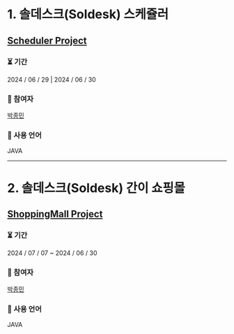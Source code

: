 # 1. 솔데스크(Soldesk) 스케쥴러 
## [Scheduler Project](https://github.com/jongmin0919/soldesk_projects/tree/main/workspace/SchedulerProject)
### ⏳ 기간 
2024 / 06 / 29 | 2024 / 06 / 30
### 🤝 참여자
[박종민](https://github.com/jongmin0919)
### 📁 사용 언어 
JAVA

--------------------------------------------

# 2. 솔데스크(Soldesk) 간이 쇼핑몰 
## [ShoppingMall Project](https://github.com/jongmin0919/soldesk_projects/tree/main/workspace/ShoppingMallProject)
### ⏳ 기간 
2024 / 07 / 07 ~ 2024 / 06 / 30
### 🤝 참여자
[박종민](https://github.com/jongmin0919)
### 📁 사용 언어 
JAVA



